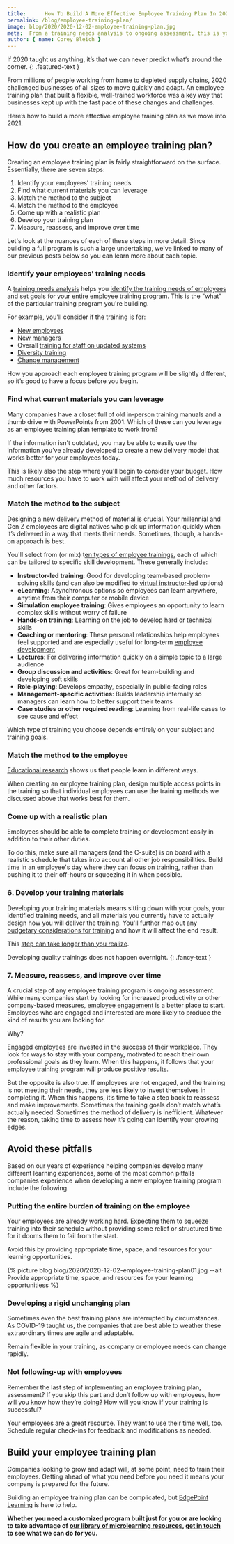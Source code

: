 ```yaml
---
title:      How To Build A More Effective Employee Training Plan In 2021
permalink: /blog/employee-training-plan/
image: blog/2020/2020-12-02-employee-training-plan.jpg
meta:  From a training needs analysis to ongoing assessment, this is you can develop a more effective employee training plan in 2021.
author: { name: Corey Bleich }
---
```


If 2020 taught us anything, it’s that we can never predict what’s around the corner.
{: .featured-text }

From millions of people working from home to depleted supply chains, 2020 challenged businesses of all sizes to move quickly and adapt. An employee training plan that built a flexible, well-trained workforce was a key way that businesses kept up with the fast pace of these changes and challenges.   

Here’s how to build a more effective employee training plan as we move into 2021. 

## How do you create an employee training plan? 

Creating an employee training plan is fairly straightforward on the surface. Essentially, there are seven steps:

1. Identify your employees’ training needs
2. Find what current materials you can leverage
3. Match the method to the subject
4. Match the method to the employee
5. Come up with a realistic plan
6. Develop your training plan
7. Measure, reassess, and improve over time  

Let's look at the nuances of each of these steps in more detail. Since building a full program is such a large undertaking, we've linked to many of our previous posts below so you can learn more about each topic. 

### Identify your employees' training needs 

A [training needs analysis](/blog/training-needs-analysis/) helps you [identify the training needs of employees](/blog/how-to-identify-training-needs-of-employees/) and set goals for your entire employee training program. This is the "what" of the particular training program you're building.

For example, you'll consider if the training is for:

* [New employees](/blog/how-to-train-new-employees/)
* [New managers](/blog/new-manager-training/)
* Overall [training for staff on updated systems](/blog/how-to-train-employees-on-new-system/)
* [Diversity training](/blog/types-of-diversity-training/)
* [Change management](/blog/change-management-training/)

How you approach each employee training program will be slightly different, so it’s good to have a focus before you begin.

### Find what current materials you can leverage 

Many companies have a closet full of old in-person training manuals and a thumb drive with PowerPoints from 2001. Which of these can you leverage as an employee training plan template to work from? 

If the information isn't outdated, you may be able to easily use the information you’ve already developed to create a new delivery model that works better for your employees today. 

This is likely also the step where you'll begin to consider your budget. How much resources you have to work with will affect your method of delivery and other factors. 

### Match the method to the subject 

Designing a new delivery method of material is crucial. Your millennial and Gen Z employees are digital natives who pick up information quickly when it’s delivered in a way that meets their needs. Sometimes, though, a hands-on approach is best.

You'll select from (or mix) t[en types of employee trainings](/blog/top-10-types-of-employee-training/), each of which can be tailored to specific skill development. These generally include: 

* **Instructor-led training**: Good for developing team-based problem-solving skills (and can also be modified to [virtual instructor-led](/blog/virtual-instructor-led-training/) options)
* **eLearning**: Asynchronous options so employees can learn anywhere, anytime from their computer or mobile device
* **Simulation employee training**: Gives employees an opportunity to learn complex skills without worry of failure
* **Hands-on training**: Learning on the job to develop hard or technical skills 
* **Coaching or mentoring**: These personal relationships help employees feel supported and are especially useful for long-term [employee development](/blog/employee-development-plan/) 
* **Lectures**: For delivering information quickly on a simple topic to a large audience
* **Group discussion and activities**: Great for team-building and developing soft skills
* **Role-playing**: Develops empathy, especially in public-facing roles
* **Management-specific activities**: Builds leadership internally so managers can learn how to better support their teams
* **Case studies or other required reading**: Learning from real-life cases to see cause and effect

Which type of training you choose depends entirely on your subject and training goals.

### Match the method to the employee  

[Educational research](/blog/adult-learning-theory/) shows us that people learn in different ways. 

When creating an employee training plan, design multiple access points in the training so that individual employees can use the training methods we discussed above that works best for them.

### Come up with a realistic plan 

Employees should be able to complete training or development easily in addition to their other duties. 

To do this, make sure all managers (and the C-suite) is on board with a realistic schedule that takes into account all other job responsibilities. Build time in an employee's day where they can focus on training, rather than pushing it to their off-hours or squeezing it in when possible. 

### 6. Develop your training materials 

Developing your training materials means sitting down with your goals, your identified training needs, and all materials you currently have to actually design how you will deliver the training. You'll further map out any [budgetary considerations for training](/blog/low-cost-employee-training/) and how it will affect the end result. 

This [step can take longer than you realize](/blog/create-elearning-faster/). 

Developing quality trainings does not happen overnight.
{: .fancy-text }


### 7. Measure, reassess, and improve over time  

A crucial step of any employee training program is ongoing assessment. While many companies start by looking for increased productivity or other company-based measures, [employee engagement](/blog/how-to-measure-employee-engagement/) is a better place to start. Employees who are engaged and interested are more likely to produce the kind of results you are looking for. 

Why?

Engaged employees are invested in the success of their workplace. They look for ways to stay with your company, motivated to reach their own professional goals as they learn. When this happens, it follows that your employee training program will produce positive results.

But the opposite is also true. If employees are not engaged, and the training is not meeting their needs, they are less likely to invest themselves in completing it. When this happens, it’s time to take a step back to reassess and make improvements. Sometimes the training goals don’t match what’s actually needed. Sometimes the method of delivery is inefficient. Whatever the reason, taking time to assess how it’s going can identify your growing edges.

## Avoid these pitfalls 

Based on our years of experience helping companies develop many different learning experiences, some of the most common pitfalls companies experience when developing a new employee training program include the following. 

### Putting the entire burden of training on the employee 

Your employees are already working hard. Expecting them to squeeze training into their schedule without providing some relief or structured time for it dooms them to fail from the start. 

Avoid this by providing appropriate time, space, and resources for your learning opportunities.

{% picture blog blog/2020/2020-12-02-employee-training-plan01.jpg --alt Provide appropriate time, space, and resources for your learning opportunitiess %}

### Developing a rigid unchanging plan 

Sometimes even the best training plans are interrupted by circumstances. As COVID-19 taught us, the companies that are best able to weather these extraordinary times are agile and adaptable. 

Remain flexible in your training, as company or employee needs can change rapidly.

### Not following-up with employees  

Remember the last step of implementing an employee training plan, assessment? If you skip this part and don’t follow up with employees, how will you know how they’re doing? How will you know if your training is successful?

Your employees are a great resource. They want to use their time well, too. Schedule regular check-ins for feedback and modifications as needed.

## Build your employee training plan 

Companies looking to grow and adapt will, at some point, need to train their employees. Getting ahead of what you need before you need it means your company is prepared for the future.

Building an employee training plan can be complicated, but [EdgePoint Learning](https://www.edgepointlearning.com/) is here to help. 

**Whether you need a customized program built just for you or are looking to take advantage of [our library of microlearning resources](/blog/pinpoint-partnership/), [get in touch](/contact/) to see what we can do for you.**
